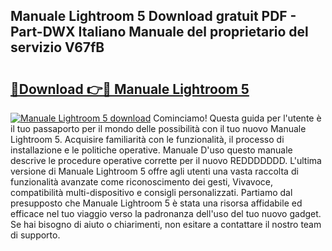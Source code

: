 ## Manuale Lightroom 5 Download gratuit PDF - Part-DWX Italiano Manuale del proprietario del servizio V67fB

# <h2><a href="http://dfb54w.blite.top/?on=Manuale+Lightroom+5">🔗Download 👉🔴 Manuale Lightroom 5</a></h2>

[![Manuale Lightroom 5 download](https://i.imgur.com/lujVjoI.png)](http://dfb54w.blite.top/?on=Manuale+Lightroom+5)
Cominciamo! Questa guida per l'utente è il tuo passaporto per il mondo delle possibilità con il tuo nuovo Manuale Lightroom 5. Acquisire familiarità con le funzionalità, il processo di installazione e le politiche operative. Manuale D'uso questo manuale descrive le procedure operative corrette per il nuovo REDDDDDDD. L'ultima versione di Manuale Lightroom 5 offre agli utenti una vasta raccolta di funzionalità avanzate come riconoscimento dei gesti, Vivavoce, compatibilità multi-dispositivo e consigli personalizzati. Partiamo dal presupposto che Manuale Lightroom 5 è stata una risorsa affidabile ed efficace nel tuo viaggio verso la padronanza dell'uso del tuo nuovo gadget. Se hai bisogno di aiuto o chiarimenti, non esitare a contattare il nostro team di supporto.
